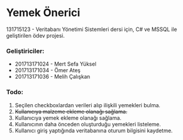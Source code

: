 
# Yemek Önerici

131715123 - Veritabanı Yönetimi Sistemleri dersi için, C# ve MSSQL ile geliştirilen ödev projesi.

### Geliştiriciler:
 - 201713171024 - Mert Sefa Yüksel 
 - 201713171034 - Ömer Ateş
 - 201713171036 - Melih Çalışkan

### Todo:

 1. Seçilen checkboxlardan verileri alıp ilişkili yemekleri bulma.
 2. ~~Kullanıcıya malzeme ekleme olanağı sağlama.~~
 3. Kullanıcıya yemek ekleme olanağı sağlama.
 4. Kullanıcının daha önceden oluşturduğu yemekleri listeleme.
 5. Kullanıcı giriş yaptığında veritabanına oturum bilgisini kaydetme.
